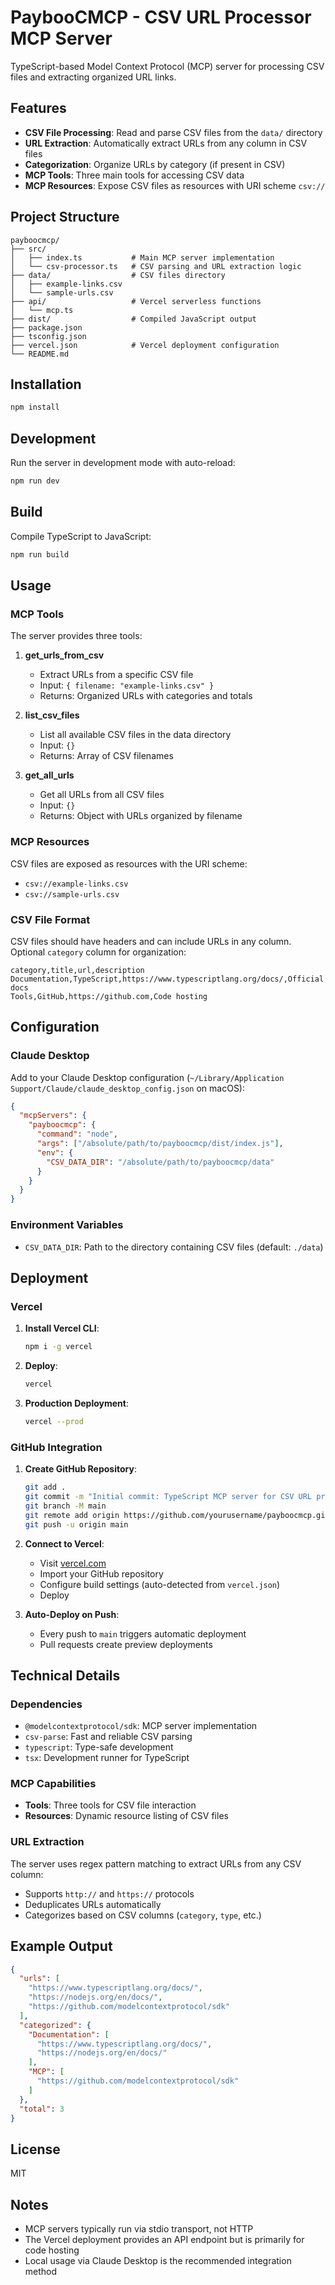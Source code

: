 # PaybooCMCP - CSV URL Processor MCP Server

TypeScript-based Model Context Protocol (MCP) server for processing CSV files and extracting organized URL links.

## Features

- **CSV File Processing**: Read and parse CSV files from the `data/` directory
- **URL Extraction**: Automatically extract URLs from any column in CSV files
- **Categorization**: Organize URLs by category (if present in CSV)
- **MCP Tools**: Three main tools for accessing CSV data
- **MCP Resources**: Expose CSV files as resources with URI scheme `csv://`

## Project Structure

```
payboocmcp/
├── src/
│   ├── index.ts           # Main MCP server implementation
│   └── csv-processor.ts   # CSV parsing and URL extraction logic
├── data/                  # CSV files directory
│   ├── example-links.csv
│   └── sample-urls.csv
├── api/                   # Vercel serverless functions
│   └── mcp.ts
├── dist/                  # Compiled JavaScript output
├── package.json
├── tsconfig.json
├── vercel.json            # Vercel deployment configuration
└── README.md
```

## Installation

```bash
npm install
```

## Development

Run the server in development mode with auto-reload:

```bash
npm run dev
```

## Build

Compile TypeScript to JavaScript:

```bash
npm run build
```

## Usage

### MCP Tools

The server provides three tools:

1. **get_urls_from_csv**
   - Extract URLs from a specific CSV file
   - Input: `{ filename: "example-links.csv" }`
   - Returns: Organized URLs with categories and totals

2. **list_csv_files**
   - List all available CSV files in the data directory
   - Input: `{}`
   - Returns: Array of CSV filenames

3. **get_all_urls**
   - Get all URLs from all CSV files
   - Input: `{}`
   - Returns: Object with URLs organized by filename

### MCP Resources

CSV files are exposed as resources with the URI scheme:
- `csv://example-links.csv`
- `csv://sample-urls.csv`

### CSV File Format

CSV files should have headers and can include URLs in any column. Optional `category` column for organization:

```csv
category,title,url,description
Documentation,TypeScript,https://www.typescriptlang.org/docs/,Official docs
Tools,GitHub,https://github.com,Code hosting
```

## Configuration

### Claude Desktop

Add to your Claude Desktop configuration (`~/Library/Application Support/Claude/claude_desktop_config.json` on macOS):

```json
{
  "mcpServers": {
    "payboocmcp": {
      "command": "node",
      "args": ["/absolute/path/to/payboocmcp/dist/index.js"],
      "env": {
        "CSV_DATA_DIR": "/absolute/path/to/payboocmcp/data"
      }
    }
  }
}
```

### Environment Variables

- `CSV_DATA_DIR`: Path to the directory containing CSV files (default: `./data`)

## Deployment

### Vercel

1. **Install Vercel CLI**:
   ```bash
   npm i -g vercel
   ```

2. **Deploy**:
   ```bash
   vercel
   ```

3. **Production Deployment**:
   ```bash
   vercel --prod
   ```

### GitHub Integration

1. **Create GitHub Repository**:
   ```bash
   git add .
   git commit -m "Initial commit: TypeScript MCP server for CSV URL processing"
   git branch -M main
   git remote add origin https://github.com/yourusername/payboocmcp.git
   git push -u origin main
   ```

2. **Connect to Vercel**:
   - Visit [vercel.com](https://vercel.com)
   - Import your GitHub repository
   - Configure build settings (auto-detected from `vercel.json`)
   - Deploy

3. **Auto-Deploy on Push**:
   - Every push to `main` triggers automatic deployment
   - Pull requests create preview deployments

## Technical Details

### Dependencies

- `@modelcontextprotocol/sdk`: MCP server implementation
- `csv-parse`: Fast and reliable CSV parsing
- `typescript`: Type-safe development
- `tsx`: Development runner for TypeScript

### MCP Capabilities

- **Tools**: Three tools for CSV file interaction
- **Resources**: Dynamic resource listing of CSV files

### URL Extraction

The server uses regex pattern matching to extract URLs from any CSV column:
- Supports `http://` and `https://` protocols
- Deduplicates URLs automatically
- Categorizes based on CSV columns (`category`, `type`, etc.)

## Example Output

```json
{
  "urls": [
    "https://www.typescriptlang.org/docs/",
    "https://nodejs.org/en/docs/",
    "https://github.com/modelcontextprotocol/sdk"
  ],
  "categorized": {
    "Documentation": [
      "https://www.typescriptlang.org/docs/",
      "https://nodejs.org/en/docs/"
    ],
    "MCP": [
      "https://github.com/modelcontextprotocol/sdk"
    ]
  },
  "total": 3
}
```

## License

MIT

## Notes

- MCP servers typically run via stdio transport, not HTTP
- The Vercel deployment provides an API endpoint but is primarily for code hosting
- Local usage via Claude Desktop is the recommended integration method
